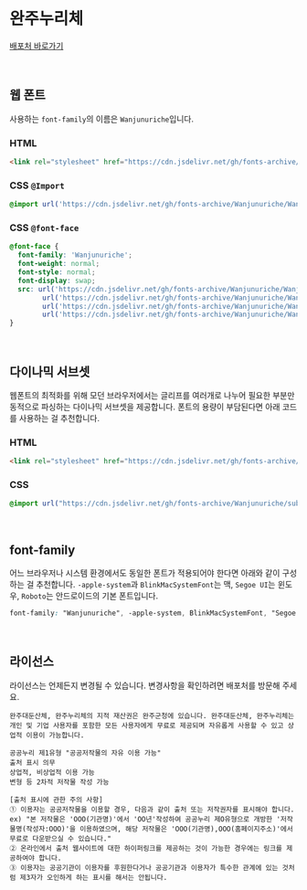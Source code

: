 # 완주누리체

[배포처 바로가기](https://www.wanju.go.kr/index.wanju?menuCd=DOM_000000105002006000)

&nbsp;

## 웹 폰트

사용하는 `font-family`의 이름은 `Wanjunuriche`입니다.

### HTML

```html
<link rel="stylesheet" href="https://cdn.jsdelivr.net/gh/fonts-archive/Wanjunuriche/Wanjunuriche.css" type="text/css"/>
```

### CSS `@Import`

```css
@import url('https://cdn.jsdelivr.net/gh/fonts-archive/Wanjunuriche/Wanjunuriche.css');
```

### CSS `@font-face`

```css
@font-face {
  font-family: 'Wanjunuriche';
  font-weight: normal;
  font-style: normal;
  font-display: swap;
  src: url('https://cdn.jsdelivr.net/gh/fonts-archive/Wanjunuriche/Wanjunuriche.woff2') format('woff2'),
        url('https://cdn.jsdelivr.net/gh/fonts-archive/Wanjunuriche/Wanjunuriche.woff') format('woff'),
        url('https://cdn.jsdelivr.net/gh/fonts-archive/Wanjunuriche/Wanjunuriche.otf') format('opentype'),
        url('https://cdn.jsdelivr.net/gh/fonts-archive/Wanjunuriche/Wanjunuriche.ttf') format('truetype');
}
```

&nbsp;

## 다이나믹 서브셋

웹폰트의 최적화를 위해 모던 브라우저에서는 글리프를 여러개로 나누어 필요한 부분만 동적으로 파싱하는 다이나믹 서브셋을 제공합니다. 폰트의 용량이 부담된다면 아래 코드를 사용하는 걸 추천합니다.

### HTML

```html
<link rel="stylesheet" href="https://cdn.jsdelivr.net/gh/fonts-archive/Wanjunuriche/subsets/Wanjunuriche-dynamic-subset.css" type="text/css"/>
```

### CSS

```css
@import url("https://cdn.jsdelivr.net/gh/fonts-archive/Wanjunuriche/subsets/Wanjunuriche-dynamic-subset.css");
```

&nbsp;

## font-family

어느 브라우저나 시스템 환경에서도 동일한 폰트가 적용되어야 한다면 아래와 같이 구성하는 걸 추천합니다. `-apple-system`과 `BlinkMacSystemFont`는 맥, `Segoe UI`는 윈도우, `Roboto`는 안드로이드의 기본 폰트입니다.

```css
font-family: "Wanjunuriche", -apple-system, BlinkMacSystemFont, "Segoe UI",Roboto, Oxygen, Ubuntu, Cantarell, "Open Sans", "Helvetica Neue", sans-serif;
```

&nbsp;

## 라이선스

라이선스는 언제든지 변경될 수 있습니다. 변경사항을 확인하려면 배포처를 방문해 주세요.

```
완주대둔산체, 완주누리체의 지적 재산권은 완주군청에 있습니다. 완주대둔산체, 완주누리체는 개인 및 기업 사용자를 포함한 모든 사용자에게 무료로 제공되며 자유롭게 사용할 수 있고 상업적 이용이 가능합니다.  

공공누리 제1유형 "공공저작물의 자유 이용 가능" 
출처 표시 의무 
상업적, 비상업적 이용 가능 
변형 등 2차적 저작물 작성 가능  

[출처 표시에 관한 주의 사항] 
① 이용자는 공공저작물을 이용할 경우, 다음과 같이 출처 또는 저작권자를 표시해야 합니다. 
ex) "본 저작물은 'OOO(기관명)'에서 'OO년'작성하여 공공누리 제O유형으로 개방한 '저작물명(작성자:OOO)'을 이용하였으며, 해당 저작물은 'OOO(기관명),OOO(홈페이지주소)'에서 무료로 다운받으실 수 있습니다." 
② 온라인에서 출처 웹사이트에 대한 하이퍼링크를 제공하는 것이 가능한 경우에는 링크를 제공하여야 합니다. 
③ 이용자는 공공기관이 이용자를 후원한다거나 공공기관과 이용자가 특수한 관계에 있는 것처럼 제3자가 오인하게 하는 표시를 해서는 안됩니다.
```
